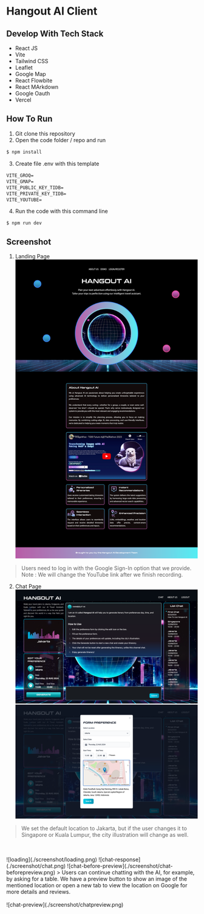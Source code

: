 # Hangout AI Client

## Develop With Tech Stack
- React JS
- Vite
- Tailwind CSS
- Leaflet 
- Google Map
- React Flowbite
- React MArkdown 
- Google Oauth 
- Vercel 

## How To Run 

1. Git clone this repository 
2. Open the code folder / repo and run 
```bash 
$ npm install 
```
3. Create file .env with this template 
```
VITE_GROQ=
VITE_GMAP=
VITE_PUBLIC_KEY_TIDB=
VITE_PRIVATE_KEY_TIDB=
VITE_YOUTUBE=
```
4. Run the code with this command line
```bash
$ npm run dev
```

## Screenshot 

1. Landing Page 
![landingpage](./screenshot/landingpage.png)
> Users need to log in with the Google Sign-In option that we provide.  
> Note : We will change the YouTube link after we finish recording.

2. Chat Page 
![chat](./screenshot/home.png)
![form](./screenshot/form.png)
> We set the default location to Jakarta, but if the user changes it to Singapore or Kuala Lumpur, the city illustration will change as well.
<br/>
<br/>
![loading](./screenshot/loading.png)
![chat-response](./screenshot/chat.png)
![chat-before-preview](./screenshot/chat-beforepreview.png)
> Users can continue chatting with the AI, for example, by asking for a table. We have a preview button to show an image of the mentioned location or open a new tab to view the location on Google for more details and reviews.
<br/>
<br/>
![chat-preview](./screenshot/chatpreview.png)